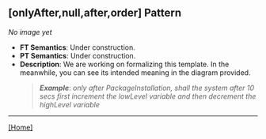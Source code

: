 ## [onlyAfter,null,after,order] Pattern
_No image yet_
 * **FT Semantics**: Under construction.
 * **PT Semantics**: Under construction.
 * **Description**: We are working on formalizing this template. In the meanwhile, you can see its intended meaning in the diagram provided.
   > **_Example_**: _only after PackageInstallation,   shall the system  after 10 secs first  increment the lowLevel variable and then  decrement the highLevel variable_   
***
[[Home]](../semantics.md)